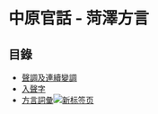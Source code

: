 # 中原官話 - 菏澤方言

## 目錄

- [聲調及連續變調](phonology/tones.md)
- [入聲字](phonology/the-entering-tone.md)
- [方言詞彙![新标签页](https://i.sstatic.net/JwgNn.png)](https://omnilingual.github.io/dialects-vocab/heze.html)
